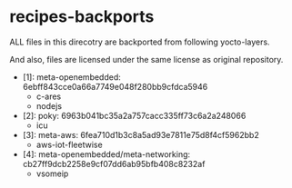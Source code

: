 # recipes-backports

ALL files in this direcotry are backported from following yocto-layers.

And also, files are licensed under the same license as original repository.

- [1]: meta-openembedded: 6ebff843cce0a66a7749e048f280bb9cfdca5946
  - c-ares
  - nodejs
- [2]: poky: 6963b041bc35a2a757cacc335ff73c6a2a248066
  - icu
- [3]: meta-aws: 6fea710d1b3c8a5ad93e7811e75d8f4cf5962bb2
  - aws-iot-fleetwise
- [4]: meta-openembedded/meta-networking: cb27ff9dcb2258e9cf07dd6ab95bfb408c8232af
  - vsomeip

